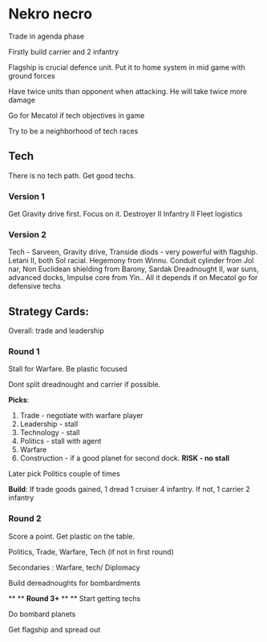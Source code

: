 # Nekro necro

Trade in agenda phase

Firstly build carrier and 2 infantry 

Flagship is crucial defence unit. Put it to home system in mid game with ground forces 

Have twice units than opponent when attacking. He will take twice more damage

Go for Mecatol if tech objectives in game 

Try to be a neighborhood of tech races

## Tech 
There is no tech path. Get good techs. 

### Version 1
Get Gravity drive first. Focus on it. 
Destroyer II
Infantry II
Fleet logistics

### Version 2
Tech - Sarveen, Gravity drive, Transide diods - very powerful with flagship. Letani II, both Sol racial. Hegemony from Winnu. Conduit cylinder from Jol nar, Non Euclidean shielding from Barony, Sardak Dreadnought II, war suns, advanced docks, Impulse core from Yin.. All it depends  if on Mecatol go for defensive techs

## Strategy Cards:

Overall: trade and leadership

### Round 1
Stall for Warfare. Be plastic focused

Dont split dreadnought and carrier if possible. 

**Picks**:

1. Trade - negotiate with warfare player
2. Leadership - stall
3. Technology - stall
4. Politics - stall with agent
5. Warfare 
6. Construction - if a good planet for second dock. **RISK - no stall** 

Later pick Politics couple of times

**Build**: If trade goods gained, 1 dread 1 cruiser 4 infantry. If not, 1 carrier 2 infantry

### Round 2

Score a point.
Get plastic on the table.

Politics, Trade, Warfare, Tech (if not in first round)

Secondaries : Warfare, tech/ Diplomacy 

Build dereadnoughts for bombardments

**
**
**Round 3+**
**
**
Start getting techs

Do bombard planets

Get flagship and spread out
